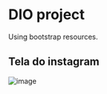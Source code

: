 # DIO project

Using bootstrap resources.

## Tela do instagram

![image](https://github.com/GuilhermeBley/Bl-instagram-dio/assets/69880922/39b846a3-0d02-414e-9a9f-f0e3456bc1a8)
